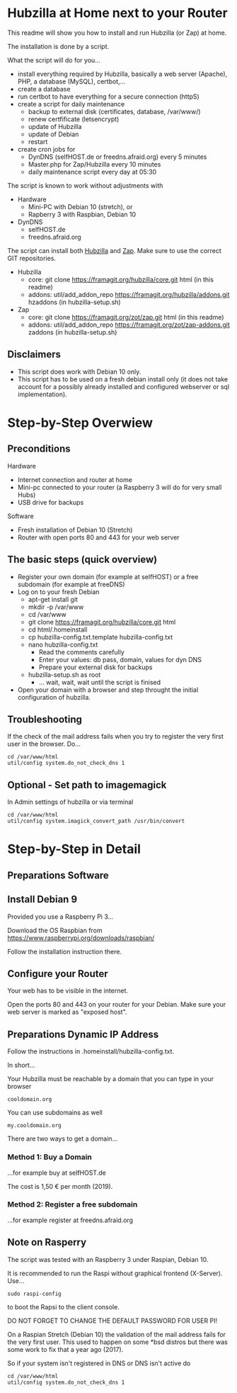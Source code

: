 # Hubzilla at Home next to your Router

This readme will show you how to install and run Hubzilla (or Zap) at home.

The installation is done by a script.

What the script will do for you...

+ install everything required by Hubzilla, basically a web server (Apache), PHP, a database (MySQL), certbot,...
+ create a database
+ run certbot to have everything for a secure connection (httpS)
+ create a script for daily maintenance
  - backup to external disk (certificates, database, /var/www/)
  - renew certfificate (letsencrypt)
  - update of Hubzilla
  - update of Debian
  - restart
+ create cron jobs for
  - DynDNS (selfHOST.de or freedns.afraid.org) every 5 minutes
  - Master.php for Zap/Hubzilla every 10 minutes
  - daily maintenance script every day at 05:30

The script is known to work without adjustments with

+ Hardware
  - Mini-PC with Debian 10 (stretch), or
  - Rapberry 3 with Raspbian, Debian 10
+ DynDNS
  - selfHOST.de
  - freedns.afraid.org

The script can install both [Hubzilla](https://zotlabs.org/page/hubzilla/hubzilla-project) and [Zap](https://zotlabs.com/zap/). Make sure to use the correct GIT repositories.  

+ Hubzilla
  - core: git clone https://framagit.org/hubzilla/core.git html (in this readme)
  - addons: util/add_addon_repo https://framagit.org/hubzilla/addons.git hzaddons (in hubzilla-setup.sh)
+ Zap
  - core: git clone https://framagit.org/zot/zap.git html (in this readme)
  - addons: util/add_addon_repo https://framagit.org/zot/zap-addons.git zaddons (in hubzilla-setup.sh)

## Disclaimers

- This script does work with Debian 10 only.
- This script has to be used on a fresh debian install only (it does not take account for a possibly already installed and configured webserver or sql implementation).

# Step-by-Step Overwiew

## Preconditions

Hardware

+ Internet connection and router at home
+ Mini-pc connected to your router (a Raspberry 3 will do for very small Hubs)
+ USB drive for backups

Software

+ Fresh installation of Debian 10 (Stretch)
+ Router with open ports 80 and 443 for your web server

## The basic steps (quick overview)

+ Register your own domain (for example at selfHOST) or a free subdomain (for example at freeDNS)
+ Log on to your fresh Debian
  - apt-get install git
  - mkdir -p /var/www
  - cd /var/www
  - git clone https://framagit.org/hubzilla/core.git html
  - cd html/.homeinstall
  - cp hubzilla-config.txt.template hubzilla-config.txt
  - nano hubzilla-config.txt
    - Read the comments carefully
    - Enter your values: db pass, domain, values for dyn DNS
    - Prepare your external disk for backups
  - hubzilla-setup.sh as root
    - ... wait, wait, wait until the script is finised
+ Open your domain with a browser and step throught the initial configuration of hubzilla.

## Troubleshooting

If the check of the mail address fails when you try to register the very first user in the browser. Do...

    cd /var/www/html
    util/config system.do_not_check_dns 1

## Optional - Set path to imagemagick

In Admin settings of hubzilla or via terminal

    cd /var/www/html
    util/config system.imagick_convert_path /usr/bin/convert

# Step-by-Step in Detail

## Preparations Software

## Install Debian 9

Provided you use a Raspberry Pi 3...

Download the OS Raspbian from https://www.raspberrypi.org/downloads/raspbian/

Follow the installation instruction there.

## Configure your Router

Your web has to be visible in the internet.  

Open the ports 80 and 443 on your router for your Debian. Make sure your web server is marked as "exposed host".

## Preparations Dynamic IP Address

Follow the instructions in .homeinstall/hubzilla-config.txt.  

In short...  

Your Hubzilla must be reachable by a domain that you can type in your browser

    cooldomain.org

You can use subdomains as well

    my.cooldomain.org

There are two ways to get a domain...

### Method 1: Buy a Domain 

...for example buy at selfHOST.de  

The cost is 1,50 € per month (2019).

### Method 2: Register a free subdomain

...for example register at freedns.afraid.org

## Note on Rasperry 

The script was tested with an Raspberry 3 under Raspian, Debian 10.

It is recommended to run the Raspi without graphical frontend (X-Server). Use...

    sudo raspi-config

to boot the Rapsi to the client console.

DO NOT FORGET TO CHANGE THE DEFAULT PASSWORD FOR USER PI!

On a Raspian Stretch (Debian 10) the validation of the mail address fails for the very first user.
This used to happen on some *bsd distros but there was some work to fix that a year ago (2017).

So if your system isn't registered in DNS or DNS isn't active do

    cd /var/www/html
    util/config system.do_not_check_dns 1


